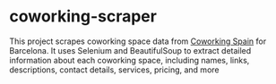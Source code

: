 # coworking-scraper
This project scrapes coworking space data from [Coworking Spain](https://coworkingspain.es) for Barcelona. It uses Selenium and BeautifulSoup to extract detailed information about each coworking space, including names, links, descriptions, contact details, services, pricing, and more
